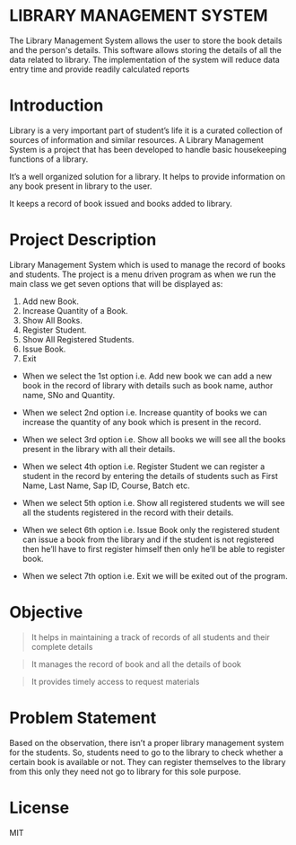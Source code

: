 # LIBRARY MANAGEMENT SYSTEM
The Library Management System allows the user to store the book details and the person's details. This software allows storing the details of all the data related to library. The implementation of the system will reduce data entry time and provide readily calculated reports

# Introduction

Library is a very important part of student’s life it is a curated collection of sources of information and similar resources. A Library Management System is a project that has been developed to handle basic housekeeping functions of a library.

 It’s a well organized solution for a library. It helps to provide information on any book present in library to the user.

It keeps a record of book issued and books added to library.


# Project Description

Library Management System which is used to manage the record of books and students.
The project is a menu driven program as when we run the main class we get seven options that will be displayed as:
1.	Add new Book.
2.	Increase Quantity of a Book.
3.	Show All Books.
4.	Register Student.
5.	Show All Registered Students.
6.	Issue Book. 
7.	Exit

* When we select the 1st option i.e. Add new book we can add a new book in the record of library with details such as book name, author name, SNo and Quantity.

* When we select 2nd option i.e. Increase quantity of books we can increase the quantity of any book which is present in the record.

* When we select 3rd option i.e. Show all books we will see all the books present in the library with all their details.

* When we select 4th option i.e. Register Student we can register a student in the record by entering the details of students such as First Name, Last Name, Sap ID, Course, Batch etc.

* When we select 5th option i.e. Show all registered students we will see all the students registered in the record with their details.

* When we select 6th option i.e. Issue Book only the registered student can issue a book from the library and if the student is not registered then he’ll have to first register himself then only he’ll be able to register book.

* When we select 7th option i.e. Exit we will be exited out of the program.  


# Objective

>	It helps in maintaining a track of records of all students and their complete details

>	It manages the record of book and all the details of book

>	It provides timely access to request materials


# Problem Statement

Based on the observation, there isn’t a proper library management system for the students. So, students need to go to the library to check whether a certain book is available or not. They can register themselves to the library from this only they need not go to library for this sole purpose.

# License

MIT
